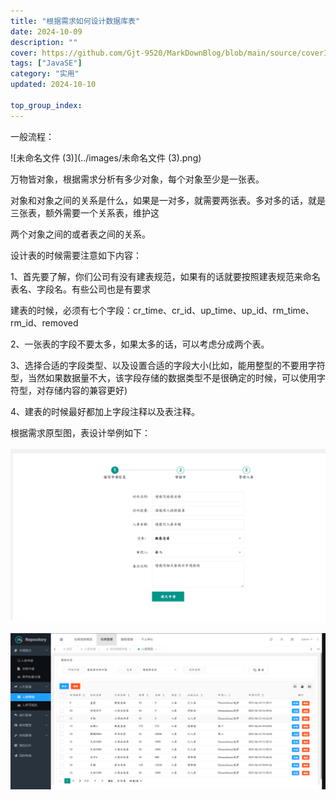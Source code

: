 ```yaml
---
title: "根据需求如何设计数据库表"
date: 2024-10-09
description: ""
cover: https://github.com/Gjt-9520/MarkDownBlog/blob/main/source/coverImages/Aimage-135/Aimage20.jpg?raw=true
tags: ["JavaSE"]
category: "实用"
updated: 2024-10-10

top_group_index:
---
```


一般流程：

![未命名文件 (3)](../images/未命名文件 (3).png)

万物皆对象，根据需求分析有多少对象，每个对象至少是一张表。

对象和对象之间的关系是什么，如果是一对多，就需要两张表。多对多的话，就是三张表，额外需要一个关系表，维护这

两个对象之间的或者表之间的关系。

设计表的时候需要注意如下内容：

  1、首先要了解，你们公司有没有建表规范，如果有的话就要按照建表规范来命名表名、字段名。有些公司也是有要求

建表的时候，必须有七个字段：cr_time、cr_id、up_time、up_id、rm_time、rm_id、removed

2、一张表的字段不要太多，如果太多的话，可以考虑分成两个表。

3、选择合适的字段类型、以及设置合适的字段大小(比如，能用整型的不要用字符型，当然如果数据量不大，该字段存储的数据类型不是很确定的时候，可以使用字符型，对存储内容的兼容更好)

4、建表的时候最好都加上字段注释以及表注释。

根据需求原型图，表设计举例如下：

![image-20240107230854563](../images/image-20240107230854563.png)

![image-20240107230828804](../images/image-20240107230828804.png)





